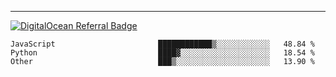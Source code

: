 ---
[![DigitalOcean Referral Badge](https://web-platforms.sfo2.digitaloceanspaces.com/WWW/Badge%203.svg)](https://www.digitalocean.com/?refcode=37fa54d82492&utm_campaign=Referral_Invite&utm_medium=Referral_Program&utm_source=badge)

<!--START_SECTION:waka-->

```text
JavaScript                       ████████████▒░░░░░░░░░░░░   48.84 %
Python                           ████▓░░░░░░░░░░░░░░░░░░░░   18.54 %
Other                            ███▒░░░░░░░░░░░░░░░░░░░░░   13.90 %
```

<!--END_SECTION:waka-->


[linkedin]: https://www.linkedin.com/in/mohamed-elh/

